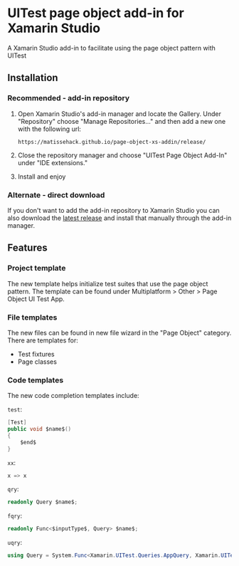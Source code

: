 # UITest page object add-in for Xamarin Studio

A Xamarin Studio add-in to facilitate using the page object pattern with UITest

## Installation

### Recommended - add-in repository

1. Open Xamarin Studio's add-in manager and locate the Gallery. Under "Repository" choose "Manage Repositories..." and then add a new one with the following url:

    ```
    https://matissehack.github.io/page-object-xs-addin/release/
    ```

1. Close the repository manager and choose "UITest Page Object Add-In" under "IDE extensions."

1. Install and enjoy

### Alternate - direct download

If you don't want to add the add-in repository to Xamarin Studio you can also download the [latest release](https://github.com/MatisseHack/page-object-xs-addin/releases/latest) and install that manually through the add-in manager.

## Features

### Project template

The new template helps initialize test suites that use the page object pattern. The template can be found under Multiplatform > Other > Page Object UI Test App.

### File templates

The new files can be found in new file wizard in the "Page Object" category. There are templates for:

* Test fixtures
* Page classes

### Code templates

The new code completion templates include:

`test`:
```csharp
[Test]
public void $name$()
{
    $end$
}
```

`xx`:
```csharp
x => x
```

`qry`:
```csharp
readonly Query $name$;
```

`fqry`:
```csharp
readonly Func<$inputType$, Query> $name$;
```

`uqry`:
```csharp
using Query = System.Func<Xamarin.UITest.Queries.AppQuery, Xamarin.UITest.Queries.AppQuery>;
```
